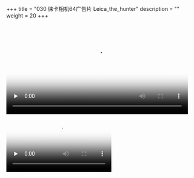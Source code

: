 +++
title = "030 徕卡相机64广告片 Leica_the_hunter"
description = ""
weight = 20
+++

<video width="95%" preload="none" 
poster="leica_the_hunter_disrgibw3bg.mp4.jpg"
controls>
<source src="leica_the_hunter_disrgibw3bg.mp4"
type="video/mp4">
Your browser does not support the video tag.  Leica_the_hunter Large
</video> 

<video width="55%" preload="none" 
poster="leica_the_hunter_disrgibw3bg.mp4.jpg"
controls>
<source src="leica_the_hunter_disrgibw3bg.mp4.5s.mp4"
type="video/mp4">
Your browser does not support the video tag.  Leica_the_hunter Small
</video> 
